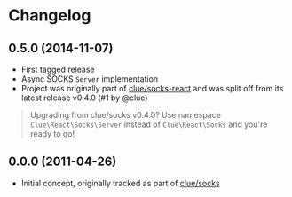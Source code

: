 # Changelog

## 0.5.0 (2014-11-07)

* First tagged release
* Async SOCKS `Server` implementation
* Project was originally part of [clue/socks-react](https://github.com/clue/php-socks-react)
  and was split off from its latest release v0.4.0
  (#1 by @clue)

> Upgrading from clue/socks v0.4.0? Use namespace `Clue\React\Socks\Server`
  instead of `Clue\React\Socks` and you're ready to go!

## 0.0.0 (2011-04-26)

* Initial concept, originally tracked as part of
  [clue/socks](https://github.com/clue/php-socks)
